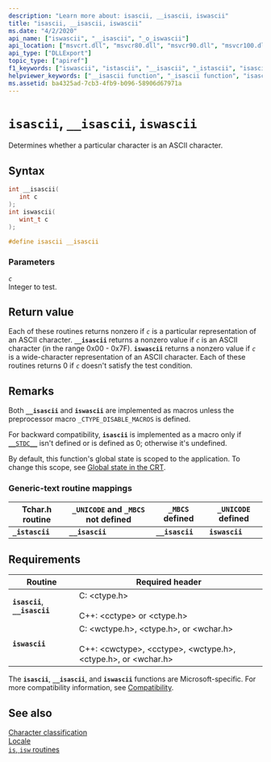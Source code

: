 ```yaml
---
description: "Learn more about: isascii, __isascii, iswascii"
title: "isascii, __isascii, iswascii"
ms.date: "4/2/2020"
api_name: ["iswascii", "__isascii", "_o_iswascii"]
api_location: ["msvcrt.dll", "msvcr80.dll", "msvcr90.dll", "msvcr100.dll", "msvcr100_clr0400.dll", "msvcr110.dll", "msvcr110_clr0400.dll", "msvcr120.dll", "msvcr120_clr0400.dll", "ucrtbase.dll", "api-ms-win-crt-string-l1-1-0.dll"]
api_type: ["DLLExport"]
topic_type: ["apiref"]
f1_keywords: ["iswascii", "istascii", "__isascii", "_istascii", "isascii", "ctype/isascii", "ctype/__isascii", "corecrt_wctype/iswascii"]
helpviewer_keywords: ["__isascii function", "_isascii function", "isascii function", "_istascii function", "istascii function", "iswascii function"]
ms.assetid: ba4325ad-7cb3-4fb9-b096-58906d67971a
---
```

# `isascii`, `__isascii`, `iswascii`

Determines whether a particular character is an ASCII character.

## Syntax

```C
int __isascii(
   int c
);
int iswascii(
   wint_t c
);

#define isascii __isascii
```

### Parameters

*`c`*\
Integer to test.

## Return value

Each of these routines returns nonzero if *`c`* is a particular representation of an ASCII character. **`__isascii`** returns a nonzero value if *`c`* is an ASCII character (in the range 0x00 - 0x7F). **`iswascii`** returns a nonzero value if *`c`* is a wide-character representation of an ASCII character. Each of these routines returns 0 if *`c`* doesn't satisfy the test condition.

## Remarks

Both **`__isascii`** and **`iswascii`** are implemented as macros unless the preprocessor macro `_CTYPE_DISABLE_MACROS` is defined.

For backward compatibility, **`isascii`** is implemented as a macro only if [`__STDC__`](../../preprocessor/predefined-macros.md) isn't defined or is defined as 0; otherwise it's undefined.

By default, this function's global state is scoped to the application. To change this scope, see [Global state in the CRT](../global-state.md).

### Generic-text routine mappings

| Tchar.h routine | `_UNICODE` and `_MBCS` not defined | `_MBCS` defined | `_UNICODE` defined |
|---|---|---|---|
| **`_istascii`** | **`__isascii`** | **`__isascii`** | **`iswascii`** |

## Requirements

| Routine | Required header |
|---|---|
| **`isascii`**, **`__isascii`** | C: \<ctype.h><br /><br /> C++: \<cctype> or \<ctype.h> |
| **`iswascii`** | C: \<wctype.h>, \<ctype.h>, or \<wchar.h><br /><br /> C++: \<cwctype>, \<cctype>, \<wctype.h>, \<ctype.h>, or \<wchar.h> |

The **`isascii`**, **`__isascii`**, and **`iswascii`** functions are Microsoft-specific. For more compatibility information, see [Compatibility](../compatibility.md).

## See also

[Character classification](../character-classification.md)\
[Locale](../locale.md)\
[`is`, `isw` routines](../is-isw-routines.md)
